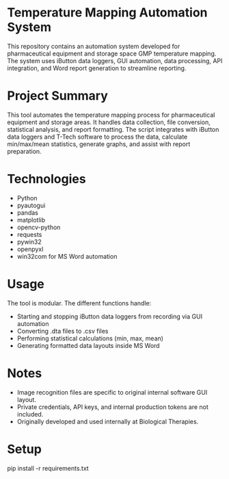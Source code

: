 # Temperature Mapping Automation System

This repository contains an automation system developed for pharmaceutical equipment and storage space GMP temperature mapping. The system uses iButton data loggers, GUI automation, data processing, API integration, and Word report generation to streamline reporting.

# Project Summary

This tool automates the temperature mapping process for pharmaceutical equipment and storage areas. It handles data collection, file conversion, statistical analysis, and report formatting. The script integrates with iButton data loggers and T-Tech software to process the data, calculate min/max/mean statistics, generate graphs, and assist with report preparation.

# Technologies

- Python
- pyautogui
- pandas
- matplotlib
- opencv-python
- requests
- pywin32
- openpyxl
- win32com for MS Word automation

# Usage

The tool is modular. The different functions handle:

- Starting and stopping iButton data loggers from recording via GUI automation
- Converting .dta files to .csv files
- Performing statistical calculations (min, max, mean)
- Generating formatted data layouts inside MS Word

# Notes

- Image recognition files are specific to original internal software GUI layout.
- Private credentials, API keys, and internal production tokens are not included.
- Originally developed and used internally at Biological Therapies.

# Setup

pip install -r requirements.txt
